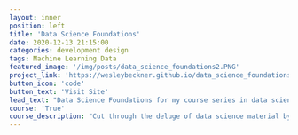 ```yaml
---
layout: inner
position: left
title: 'Data Science Foundations'
date: 2020-12-13 21:15:00
categories: development design
tags: Machine Learning Data
featured_image: '/img/posts/data_science_foundations2.PNG'
project_link: 'https://wesleybeckner.github.io/data_science_foundations/'
button_icon: 'code'
button_text: 'Visit Site'
lead_text: "Data Science Foundations for my course series in data science for engineers at the UW-GIX"
course: 'True'
course_description: "Cut through the deluge of data science material by focusing on the essentials"
---
```


